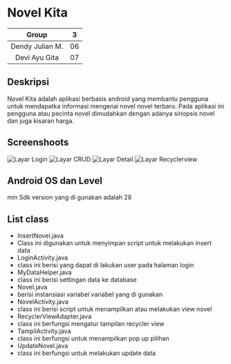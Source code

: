 # Novel Kita
| Group | 3 |
| :---------------: | :---------------: |
| Dendy Julian M. | 06 |
| Devi Ayu Gita | 07 |


## Deskripsi
Novel Kita adalah aplikasi berbasis android yang membantu pengguna untuk 
mendapatka informasi mengenai novel novel terbaru. Pada aplikasi ini 
pengguna atau pecinta novel dimudahkan dengan adanya sinopsis novel dan
 juga kisaran harga.


## Screenshoots
![Layar Login](https://github.com/dendyjulian/Kelompok-3-/blob/master/image/Login.jpeg)
![Layar CRUD](https://github.com/dendyjulian/Kelompok-3-/blob/master/image/CRUD.jpeg)
![Layar Detail](https://github.com/dendyjulian/Kelompok-3-/blob/master/image/Detail.jpeg)
![Layar Recyclerview](https://github.com/dendyjulian/Kelompok-3-/blob/master/image/RecyclerView.jpeg)


## Android OS dan Level
min Sdk version yang di gunakan adalah 28


## List class
+ InsertNovel.java
+ Class ini digunakan untuk menyimpan script untuk melakukan insert data
+ LoginActivity.java
+ class ini berisi yang dapat di lakukan user pada halaman login
+ MyDataHelper.java
+ class ini berisi settingan data ke database
+ Novel.java
+ berisi instansiasi variabel variabel yang di gunakan
+ NovelActivity.java
+ class ini berisi script untuk menampilkan atau melakukan view novel
+ RecyclerViewAdapter.java
+ class ini berfungsi mengatur tampilan recycler view
+ TampilActivity.java
+ class ini berfungsi untuk menampilkan pop up pilihan
+ UpdateNovel.java
+ class ini berfungsi untuk melakukan update data
